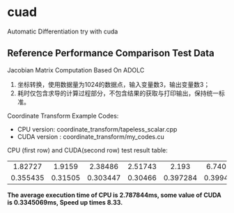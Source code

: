 # cuad
 Automatic Differentiation try with cuda 
 
 ## Reference Performance Comparison Test Data

Jacobian Matrix Computation Based On ADOLC

1. 坐标转换，使用数据量为1024的数据点，输入变量数3，输出变量数3；
2. 耗时仅包含求导的计算过程部分，不包含结果的获取与打印输出，保持统一标准。

Coordinate Transform Example Codes:
- CPU version: coordinate_transform/tapeless_scalar.cpp
- CUDA version : coordinate_transform/my_codes.cu

CPU (first row) and CUDA(second row) test result table:

| | | | | | | | | | |
| :-----:| :----: | :----: |:----: |:----: |:----: |:----: |:----: |:----: |:----: |
| 1.82727 | 1.9159 | 2.38486 | 2.51743 | 2.193 | 6.74031 | 2.35056 | 2.28936 | 1.72139 | 6.13136 |
|0.355435 | 0.31505 | 0.303447 | 0.30466 | 0.397284 | 0.399476 | 0.317374 | 0.341977 | 0.304162 | 0.306204|

**The average execution time of CPU is 2.787844ms, some value of  CUDA is 0.3345069ms, Speed up times 8.33.**

